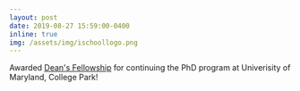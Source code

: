 ```yaml
---
layout: post
date: 2019-08-27 15:59:00-0400
inline: true
img: /assets/img/ischoollogo.png
---
```

Awarded [Dean's Fellowship](https://gradschool.umd.edu/funding/student-fellowships-awards/university-deans-and-merit-program) for continuing the PhD program at Univerisity of Maryland, College Park!